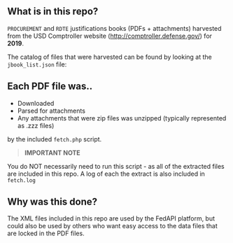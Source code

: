 ## What is in this repo?

`PROCUREMENT` and `RDTE` justifications books (PDFs + attachments) harvested from the USD Comptroller website (http://comptroller.defense.gov/) for **2019**.


The catalog of files that were harvested can be found by looking at the `jbook_list.json` file:

## Each PDF file was..

- Downloaded
- Parsed for attachments
- Any attachments that were zip files was unzipped (typically represented as .zzz files)

by the included `fetch.php` script.


> **IMPORTANT NOTE**
>
You do NOT necessarily need to run this script - as all of the extracted files are included in this repo.  A log of each the extract is also included in `fetch.log`


## Why was this done?

The XML files included in this repo are used by the FedAPI platform, but could also be used by others who want easy access to the data files that are locked in the PDF files.

